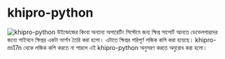 # khipro-python
![khipro-python](https://socialify.git.ci/KhiproKeyboard/khipro-python/image?description=1&forks=1&issues=1&language=1&logo=https%3A%2F%2Fraw.githubusercontent.com%2FSharafatKarim%2Fkhipro-m17n%2Fmain%2Fkhipro_logo.png&name=1&pattern=Circuit%20Board&pulls=1&stargazers=1&theme=Auto)
উইন্ডোজের কিংবা অন্যান্য অপারেটিং সিস্টেমে জন্য ক্ষিপ্র সাপোর্ট আনতে ডেভেলপারদের জন্যে পাইথনে ক্ষিপ্রর একটা ভার্শন তৈরি করা হলো। 
এটাতে ক্ষিপ্রর পরিপূর্ণ লজিক কপি করা হয়েছে। khipro-m17n থেকে লজিক কপি করতে না পারলে এই khipro-python অনুসরণ করতে অনুরোধ করা হলো।
